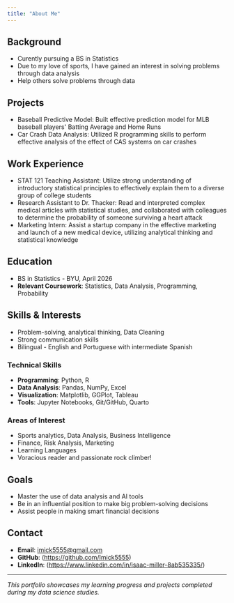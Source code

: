 ```yaml
---
title: "About Me"
---
```


## Background

- Curently pursuing a BS in Statistics
- Due to my love of sports, I have gained an interest in solving problems through data analysis
- Help others solve problems through data

## Projects
- Baseball Predictive Model: Built effective prediction model for MLB baseball players' Batting Average and Home Runs
- Car Crash Data Analysis: Utilized R programming skills to perform effective analysis of the effect of CAS systems on car crashes

## Work Experience
- STAT 121 Teaching Assistant: Utilize strong understanding of introductory statistical principles to effectively explain them to a diverse group of college students
- Research Assistant to Dr. Thacker: Read and interpreted complex medical articles with statistical studies, and collaborated with colleagues to determine the probability of someone surviving a heart attack
- Marketing Intern: Assist a startup company in the effective marketing and launch of a new medical device, utilizing analytical thinking and statistical knowledge

## Education

- BS in Statistics - BYU, April 2026
- **Relevant Coursework**: Statistics, Data Analysis, Programming, Probability

## Skills & Interests
- Problem-solving, analytical thinking, Data Cleaning
- Strong communication skills
- Bilingual - English and Portuguese with intermediate Spanish

### Technical Skills
- **Programming**: Python, R
- **Data Analysis**: Pandas, NumPy, Excel
- **Visualization**: Matplotlib, GGPlot, Tableau
- **Tools**: Jupyter Notebooks, Git/GitHub, Quarto

### Areas of Interest
- Sports analytics, Data Analysis, Business Intelligence
- Finance, Risk Analysis, Marketing
- Learning Languages
- Voracious reader and passionate rock climber!

## Goals

- Master the use of data analysis and AI tools
- Be in an influential position to make big problem-solving decisions
- Assist people in making smart financial decisions

## Contact

- **Email**: imick5555@gmail.com
- **GitHub**: (https://github.com/Imick5555)
- **LinkedIn**: (https://www.linkedin.com/in/isaac-miller-8ab535335/)

---

*This portfolio showcases my learning progress and projects completed during my data science studies.*
